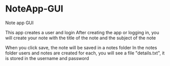 # NoteApp-GUI
Note app GUI

This app creates a user and login After creating the app or logging in, you will create your note with the title of the note and the subject of the note

When you click save, the note will be saved in a notes folder In the notes folder users and notes are created for each, you will see a file "details.txt", it is stored in the username and password

